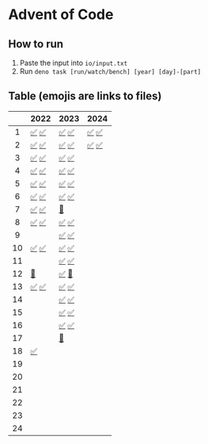 # Advent of Code

## How to run

1. Paste the input into `io/input.txt`
2. Run `deno task [run/watch/bench] [year] [day]-[part]`

## Table (emojis are links to files)

|     | 2022                                      | 2023                                      | 2024                                    |
| :-: | ----------------------------------------- | ----------------------------------------- | --------------------------------------- |
|  1  | [✅](./2022/1-1.ts) [✅](./2022/1-2.ts)   | [✅](./2023/1-1.ts) [✅](./2023/1-2.ts)   | [✅](./2024/1-1.ts) [✅](./2024/1-2.ts) |
|  2  | [✅](./2022/2-1.ts) [✅](./2022/2-2.ts)   | [✅](./2023/2-1.ts) [✅](./2023/2-2.ts)   | [✅](./2024/2-1.ts) [✅](./2024/2-2.ts) |
|  3  | [✅](./2022/3-1.ts) [✅](./2022/3-2.ts)   | [✅](./2023/3-1.ts) [✅](./2023/3-2.ts)   |
|  4  | [✅](./2022/4-1.ts) [✅](./2022/4-2.ts)   | [✅](./2023/4-1.ts) [✅](./2023/4-2.ts)   |
|  5  | [✅](./2022/5-1.ts) [✅](./2022/5-2.ts)   | [✅](./2023/5-1.ts) [✅](./2023/5-2.ts)   |
|  6  | [✅](./2022/6-1.ts) [✅](./2022/6-2.ts)   | [✅](./2023/6-1.ts) [✅](./2023/6-2.ts)   |
|  7  | [✅](./2022/7-1.ts) [✅](./2022/7-2.ts)   | [🔴](./2023/7-1.ts)                       |
|  8  | [✅](./2022/8-1.ts) [✅](./2022/8-2.ts)   | [✅](./2023/8-1.ts) [✅](./2023/8-2.ts)   |
|  9  |                                           | [✅](./2023/9-1.ts) [✅](./2023/9-2.ts)   |
| 10  | [✅](./2022/10-1.ts) [✅](./2022/10-2.ts) | [✅](./2023/10-1.ts) [✅](./2023/10-2.ts) |
| 11  |                                           | [✅](./2023/11-1.ts) [✅](./2023/11-2.ts) |
| 12  | [🔴](./2022/12-1.ts)                      | [✅](./2023/12-1.ts) [🔴](./2023/12-2.ts) |
| 13  | [✅](./2022/13-1.ts) [✅](./2022/13-2.ts) | [✅](./2023/13-1.ts) [✅](./2023/13-2.ts) |
| 14  |                                           | [✅](./2023/14-1.ts) [✅](./2023/14-2.ts) |
| 15  |                                           | [✅](./2023/15-1.ts) [✅](./2023/15-2.ts) |
| 16  |                                           | [✅](./2023/16-1.ts) [✅](./2023/16-2.ts) |
| 17  |                                           | [🔴](./2023/17-1.ts)                      |
| 18  | [✅](./2022/18-1.ts)                      |                                           |
| 19  |                                           |                                           |
| 20  |                                           |                                           |
| 21  |                                           |                                           |
| 22  |                                           |                                           |
| 23  |                                           |                                           |
| 24  |                                           |                                           |
